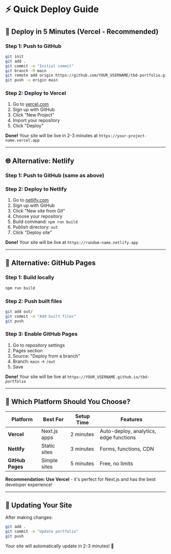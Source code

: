 # ⚡ Quick Deploy Guide

## 🚀 Deploy in 5 Minutes (Vercel - Recommended)

### Step 1: Push to GitHub
```bash
git init
git add .
git commit -m "Initial commit"
git branch -M main
git remote add origin https://github.com/YOUR_USERNAME/tbd-portfolio.git
git push -u origin main
```

### Step 2: Deploy to Vercel
1. Go to [vercel.com](https://vercel.com)
2. Sign up with GitHub
3. Click "New Project"
4. Import your repository
5. Click "Deploy"

**Done!** Your site will be live in 2-3 minutes at `https://your-project-name.vercel.app`

---

## 🌐 Alternative: Netlify

### Step 1: Push to GitHub (same as above)

### Step 2: Deploy to Netlify
1. Go to [netlify.com](https://netlify.com)
2. Sign up with GitHub
3. Click "New site from Git"
4. Choose your repository
5. Build command: `npm run build`
6. Publish directory: `out`
7. Click "Deploy site"

**Done!** Your site will be live at `https://random-name.netlify.app`

---

## 📄 Alternative: GitHub Pages

### Step 1: Build locally
```bash
npm run build
```

### Step 2: Push built files
```bash
git add out/
git commit -m "Add built files"
git push
```

### Step 3: Enable GitHub Pages
1. Go to repository settings
2. Pages section
3. Source: "Deploy from a branch"
4. Branch: `main` → `/out`
5. Save

**Done!** Your site will be live at `https://YOUR_USERNAME.github.io/tbd-portfolio`

---

## 🎯 Which Platform Should You Choose?

| Platform | Best For | Setup Time | Features |
|----------|----------|------------|----------|
| **Vercel** | Next.js apps | 2 minutes | Auto-deploy, analytics, edge functions |
| **Netlify** | Static sites | 3 minutes | Forms, functions, CDN |
| **GitHub Pages** | Simple sites | 5 minutes | Free, no limits |

**Recommendation: Use Vercel** - it's perfect for Next.js and has the best developer experience!

---

## 🔄 Updating Your Site

After making changes:
```bash
git add .
git commit -m "Update portfolio"
git push
```

Your site will automatically update in 2-3 minutes! 🎉 